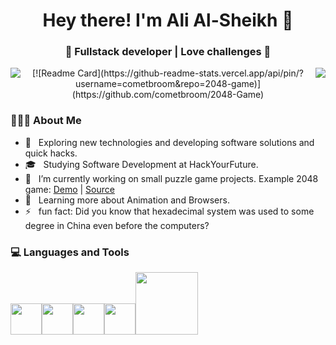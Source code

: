<h1 align="center">Hey there! I'm Ali Al-Sheikh 👋 </h1>
<h3 align="center">🚀 Fullstack developer | Love challenges  🚀</h3>
<div>
  <p align="center">
    <img align="left" src="https://github-readme-stats.vercel.app/api/pin/?username=cometbroom&theme=github_dark" />
    <img align="right" src="https://github-readme-stats.vercel.app/api/top-langs/?username=cometbroom&theme=github_dark" />
    [![Readme Card](https://github-readme-stats.vercel.app/api/pin/?username=cometbroom&repo=2048-game)](https://github.com/cometbroom/2048-Game)
    </p>

<div align="left"> 
  <h3> 👨🏻‍💻 About Me </h3>

  - 🤔 &nbsp; Exploring new technologies and developing software solutions and quick hacks.
  - 🎓 &nbsp; Studying Software Development at HackYourFuture.
  - 💼 &nbsp; I’m currently working on small puzzle game projects. Example 2048 game: [Demo](https://cometbroom.github.io/2048-Game/src/) | [Source](https://github.com/cometbroom/2048-Game) 
  - 🌱 &nbsp; Learning more about Animation and Browsers.
  - ⚡ &nbsp; fun fact: Did you know that hexadecimal system was used to some degree in China even before the computers?
</div> 
</div>

<div>
  <h3> 💻 Languages and Tools </h3>
  <p>
   <img src="https://media.giphy.com/media/dC3EHvqJ61hNReoxMV/giphy.gif" width="50"><img src="https://i.giphy.com/media/eNAsjO55tPbgaor7ma/200w.webp" width="50"><img src="https://media3.giphy.com/media/kdFc8fubgS31b8DsVu/giphy.webp" width="50"><img src="https://media.giphy.com/media/Z9tVBkl31S5WzprBJz/giphy.gif" width="50"><img src="https://media.giphy.com/media/kH1DBkPNyZPOk0BxrM/giphy.gif" width="100">
  <p>
</div> 


<!--
**cometbroom/cometbroom** is a ✨ _special_ ✨ repository because its `README.md` (this file) appears on your GitHub profile.

Here are some ideas to get you started:

- 🔭 I’m currently working on ...
- 🌱 I’m currently learning ...
- 👯 I’m looking to collaborate on ...
- 🤔 I’m looking for help with ...
- 💬 Ask me about ...
- 📫 How to reach me: ...
- 😄 Pronouns: ...
- ⚡ Fun fact: ...
-->

